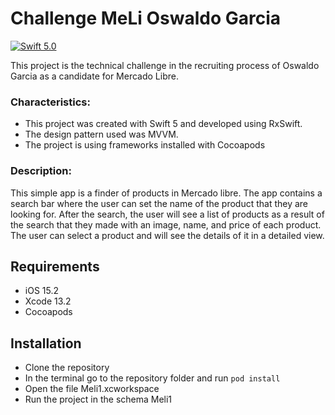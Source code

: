 # Challenge MeLi Oswaldo Garcia



[![Swift 5.0](https://img.shields.io/badge/Swift-5.0-orange.svg?style=flat)](https://swift.org)

 <p align="left">
  This project is the technical challenge in the recruiting process of Oswaldo Garcia as a candidate for Mercado Libre.
 </p>
 
 ### Characteristics:
  
  - This project was created with Swift 5 and developed using RxSwift.
  - The design pattern used was MVVM.
  - The project is using frameworks installed with Cocoapods

### Description:
<p align="left">
 This simple app is a finder of products in Mercado libre. The app contains a search bar where the user can set the name of the product that they are looking for. 
 After the search, the user will see a list of products as a result of the search that they made with an image, name, and price of each product. 
 The user can select a product and will see the details of it in a detailed view.
</p>

## Requirements

- iOS 15.2
- Xcode 13.2
- Cocoapods 


## Installation

- Clone the repository
- In the terminal go to the repository folder and run `pod install` 
- Open the file Meli1.xcworkspace
- Run the project in the schema Meli1



